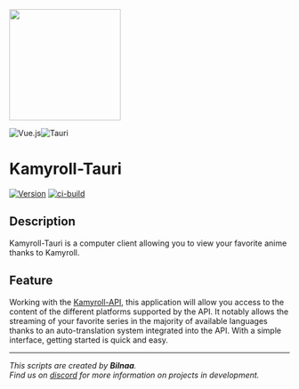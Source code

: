 <img src='./src/assets/kamyroll_logo.svg' width='200'>

![Vue.js](https://img.shields.io/badge/vuejs-%2335495e.svg?style=for-the-badge&logo=vuedotjs&logoColor=%234FC08D)![Tauri](https://img.shields.io/badge/tauri-%2324C8DB.svg?style=for-the-badge&logo=tauri&logoColor=%23F0330A)
# Kamyroll-Tauri
[![Version](https://img.shields.io/badge/Version-v1.0.0-green.svg)](https://github.com/kamyroll/Kamyroll-Tauri/releases/tag/v1.0.0)
[![ci-build](https://github.com/kamyroll/Kamyroll-Tauri/actions/workflows/main.yml/badge.svg)](https://github.com/kamyroll/Kamyroll-Tauri/actions/workflows/main.yml/)


## Description
Kamyroll-Tauri is a computer client allowing you to view your favorite anime thanks to Kamyroll.

## Feature
Working with the [Kamyroll-API](https://github.com/kamyroll/Kamyroll-Wiki), this application will allow you access to the content of the different platforms supported by the API. It notably allows the streaming of your favorite series in the majority of available languages thanks to an auto-translation system integrated into the API. With a simple interface, getting started is quick and easy.


---
*This scripts are created by __Bilnaa__.  
Find us on [discord](https://discord.com/invite/g6JzYbh) for more information on projects in development.*
